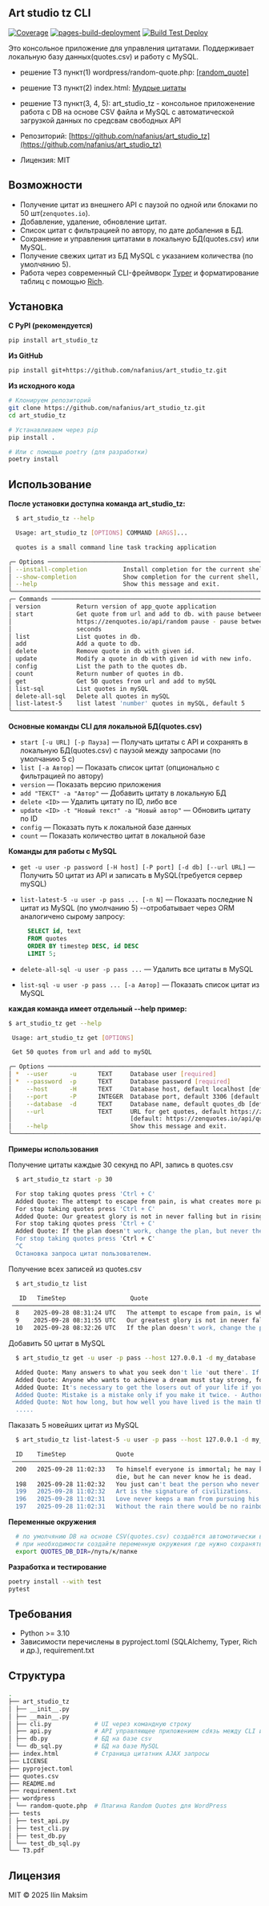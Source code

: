 ## Art studio tz CLI

[![Coverage](.github/badges/coverage.svg)](https://nafanius.github.io/art_studio_tz/docs/coverage_html_report/)
[![pages-build-deployment](https://github.com/nafanius/art_studio_tz/actions/workflows/pages/pages-build-deployment/badge.svg)](https://github.com/nafanius/art_studio_tz/actions/workflows/pages/pages-build-deployment)
[![Build Test Deploy](https://github.com/nafanius/art_studio_tz/actions/workflows/ci.yml/badge.svg)](https://github.com/nafanius/art_studio_tz/actions/workflows/ci.yml)

Это консольное приложение для управления цитатами.
Поддерживает локальную базу данных(quotes.csv) и работу с MySQL.

- решение ТЗ пункт(1) wordpress/random-quote.php: [[random_quote]](https://docs.google.com/document/d/e/2PACX-1vTVmd90XclSrG_l4o74Rf0JRaT1MMC-d-PRaWj0TgtXk9Rf5XEbkuses3ibg2i0XEgXnhr2H0y-sv_t/pub)
- решение ТЗ пункт(2) index.html: [Мудрые цитаты](https://nafanius.github.io/art_studio_tz/)
- решение ТЗ пункт(3, 4, 5): art_studio_tz - консольное приложенение работа с DB на основе CSV файла и MySQL c автоматической загрузкой данных по средсвам свободных API

- Репозиторий: [https://github.com/nafanius/art_studio_tz](https://github.com/nafanius/art_studio_tz)
- Лицензия: MIT

## Возможности

- Получение цитат из внешнего API с паузой по одной или блоками по 50 шт(`zenquotes.io`).
- Добавление, удаление, обновление цитат.
- Список цитат с фильтрацией по автору, по дате добаления в БД.
- Сохранение и управления цитатами в локальную БД(quotes.csv) или MySQL.
- Получение свежих цитат из БД MySQL c указанием количества (по умолчянию 5).
- Работа через современный CLI-фреймворк [Typer](https://typer.tiangolo.com) и форматирование таблиц с помощью [Rich](https://github.com/Textualize/rich).

## Установка

**С PyPI (рекомендуется)**

```bash
pip install art_studio_tz
```

**Из GitHub**

```bash
pip install git+https://github.com/nafanius/art_studio_tz.git
```

**Из исходного кода**

```bash
# Клонируем репозиторий
git clone https://github.com/nafanius/art_studio_tz.git
cd art_studio_tz

# Устанавливаем через pip
pip install .

# Или с помощью poetry (для разработки)
poetry install
```

## Использование

**После установки доступна команда art_studio_tz:**

```bash
  $ art_studio_tz --help

  Usage: art_studio_tz [OPTIONS] COMMAND [ARGS]...

  quotes is a small command line task tracking application

╭─ Options ─────────────────────────────────────────────────────────────────────────────────────────────────────────╮
│ --install-completion          Install completion for the current shell.                                           │
│ --show-completion             Show completion for the current shell, to copy it or customize the installation.    │
│ --help                        Show this message and exit.                                                         │
╰───────────────────────────────────────────────────────────────────────────────────────────────────────────────────╯
╭─ Commands ────────────────────────────────────────────────────────────────────────────────────────────────────────╮
│ version          Return version of app_quote application                                                          │
│ start            Get quote from url and add to db. with pause between requests. url - URL for get quotes, default │
│                  https://zenquotes.io/api/random pause - pause between requests quotes in seconds, default 5      │
│                  seconds                                                                                          │
│ list             List quotes in db.                                                                               │
│ add              Add a quote to db.                                                                               │
│ delete           Remove quote in db with given id.                                                                │
│ update           Modify a quote in db with given id with new info.                                                │
│ config           List the path to the quotes db.                                                                  │
│ count            Return number of quotes in db.                                                                   │
│ get              Get 50 quotes from url and add to mySQL                                                          │
│ list-sql         List quotes in mySQL                                                                             │
│ delete-all-sql   Delete all quotes in mySQL                                                                       │
│ list-latest-5    list latest 'number' quotes in mySQL, default 5                                                  │
╰───────────────────────────────────────────────────────────────────────────────────────────────────────────────────╯
```

**Основные команды CLI для локальной БД(quotes.csv)**

- `start [-u URL] [-p Пауза]` — Получать цитаты с API и сохранять в локальную БД(quotes.csv) с паузой между запросами (по умолчанию 5 с)
- `list [-a Автор]` — Показать список цитат (опционально с фильтрацией по автору)
- `version` — Показать версию приложения
- `add "ТЕКСТ" -a "Автор"` — Добавить цитату в локальную БД
- `delete <ID>` — Удалить цитату по ID, либо все
- `update <ID> -t "Новый текст" -a "Новый автор"` — Обновить цитату по ID
- `config` — Показать путь к локальной базе данных
- `count` — Показать количество цитат в локальной базе

**Команды для работы с MySQL**

- `get -u user -p password [-H host] [-P port] [-d db] [--url URL]` — Получить 50 цитат из API и записать в MySQL(требуется сервер mySQL)
- `list-latest-5 -u user -p pass ... [-n N]` — Показать последние N цитат из MySQL (по умолчанию 5)
  --отробатывает через ORM аналогичено сырому запросу:

  ```SQL
    SELECT id, text
    FROM quotes
    ORDER BY timestep DESC, id DESC
    LIMIT 5;
  ```

- `delete-all-sql -u user -p pass ...` — Удалить все цитаты в MySQL
- `list-sql -u user -p pass ... [-a Автор]` — Показать список цитат из MySQL

**каждая команда имеет отдельный --help пример:**

```bash
$ art_studio_tz get --help

 Usage: art_studio_tz get [OPTIONS]

 Get 50 quotes from url and add to mySQL

╭─ Options ─────────────────────────────────────────────────────────────────────────────────────────╮
│ *  --user      -u      TEXT     Database user [required]                                          │
│ *  --password  -p      TEXT     Database password [required]                                      │
│    --host      -H      TEXT     Database host, default localhost [default: localhost]             │
│    --port      -P      INTEGER  Database port, default 3306 [default: 3306]                       │
│    --database  -d      TEXT     Database name, default quotes_db [default: quotes_db]             │
│    --url               TEXT     URL for get quotes, default https://zenquotes.io/api/quotes       │
│                                 [default: https://zenquotes.io/api/quotes]                        │
│    --help                       Show this message and exit.                                       │
╰───────────────────────────────────────────────────────────────────────────────────────────────────╯
```

**Примеры использования**

Получение цитаты каждые 30 секунд по API, запись в quotes.csv

```bash
  $ art_studio_tz start -p 30

  For stop taking quotes press 'Ctrl + C'
  Added Quote: The attempt to escape from pain, is what creates more pain. - Author: Gabor Mate
  For stop taking quotes press 'Ctrl + C'
  Added Quote: Our greatest glory is not in never falling but in rising every time we fall. - Author: Confucius
  For stop taking quotes press 'Ctrl + C'
  Added Quote: If the plan doesn't work, change the plan, but never the goal. - Author: Unknown
  For stop taking quotes press 'Ctrl + C'
  ^C
  Остановка запроса цитат пользователем.

```

Получение всех записей из quotes.csv

```bash
  $ art_studio_tz list

   ID   TimeStep                  Quote                                                                          Author
 ──────────────────────────────────────────────────────────────────────────────────────────────────────────────────────────
  8    2025-09-28 08:31:24 UTC   The attempt to escape from pain, is what creates more pain.                    Gabor Mate
  9    2025-09-28 08:31:55 UTC   Our greatest glory is not in never falling but in rising every time we fall.   Confucius
  10   2025-09-28 08:32:26 UTC   If the plan doesn't work, change the plan, but never the goal.                 Unknown
```

Добавить 50 цитат в MySQL

```bash
  $ art_studio_tz get -u user -p pass --host 127.0.0.1 -d my_database

  Added Quote: Many answers to what you seek don't lie 'out there'. If you look inwards, you'll find the answer has been in you all along. Author: Celestine Chua
  Added Quote: Anyone who wants to achieve a dream must stay strong, focused and steady. - Author: Estee Lauder
  Added Quote: It's necessary to get the losers out of your life if you want to live your dream. - Author: Les Brown
  Added Quote: Mistake is a mistake only if you make it twice. - Author: Robin Sharma
  Added Quote: Not how long, but how well you have lived is the main thing. - Author: Seneca
  .....
```

Паказать 5 новейших цитат из MySQL

```bash
  $ art_studio_tz list-latest-5 -u user -p pass --host 127.0.0.1 -d my_database

  ID    TimeStep              Quote                                                              Author
 ───────────────────────────────────────────────────────────────────────────────────────────────────────────────────
  200   2025-09-28 11:02:33   To himself everyone is immortal; he may know that he is going to   Samuel Butler
                              die, but he can never know he is dead.
  198   2025-09-28 11:02:32   You just can't beat the person who never gives up.                 Babe Ruth
  199   2025-09-28 11:02:32   Art is the signature of civilizations.                             Beverly Sills
  196   2025-09-28 11:02:31   Love never keeps a man from pursuing his destiny.                  Paulo Coelho
  197   2025-09-28 11:02:31   Without the rain there would be no rainbow.                        Gilbert Chesterton

```

**Переменные окружения**

```bash
  # по умолчянию DB на основе CSV(quotes.csv) создаётся автомотически в директории откуда вызывается программа
  # при необходимости создайте переменную окружения где нужно сохранять quotes.csv
  export QUOTES_DB_DIR=/путь/к/папке
```

**Разработка и тестирование**

```bash
poetry install --with test
pytest
```

## Требования

- Python >= 3.10
- Зависимости перечислены в pyproject.toml (SQLAlchemy, Typer, Rich и др.), requirement.txt

## Структура

```bash
.
├── art_studio_tz
│ ├── __init__.py
│ ├── __main__.py
│ ├── cli.py            # UI через командную строку
│ ├── api.py            # API управляющее приложением сdязь между CLI и DB
│ ├── db.py             # БД на базе csv
│ └── db_sql.py         # БД на базе MySQL
├── index.html          # Страница цитатник AJAX запросы
├── LICENSE
├── pyproject.toml
├── quotes.csv
├── README.md
├── requirement.txt
├── wordpress
│ └── random-quote.php  # Плагина Random Quotes для WordPress
├── tests
│ ├── test_api.py
│ ├── test_cli.py
│ ├── test_db.py
│ └── test_db_sql.py
└── ТЗ.pdf
```

## Лицензия

MIT © 2025 Ilin Maksim
